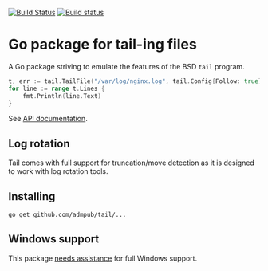 [![Build Status](https://travis-ci.org/hpcloud/tail.svg)](https://travis-ci.org/hpcloud/tail)
[![Build status](https://ci.appveyor.com/api/projects/status/vrl3paf9md0a7bgk/branch/master?svg=true)](https://ci.appveyor.com/project/Nino-K/tail/branch/master)

# Go package for tail-ing files

A Go package striving to emulate the features of the BSD `tail` program. 

```Go
t, err := tail.TailFile("/var/log/nginx.log", tail.Config{Follow: true})
for line := range t.Lines {
    fmt.Println(line.Text)
}
```

See [API documentation](http://godoc.org/github.com/admpub/tail).

## Log rotation

Tail comes with full support for truncation/move detection as it is
designed to work with log rotation tools.

## Installing

    go get github.com/admpub/tail/...

## Windows support

This package [needs assistance](https://github.com/admpub/tail/labels/Windows) for full Windows support.
